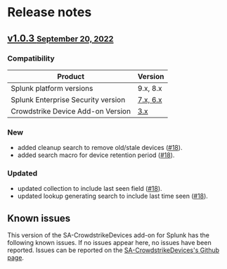 # Release notes

## [v1.0.3 <small>September 20, 2022</small>]((https://github.com/ZachChristensen28/SA-CrowdstrikeDevices/releases/tag/v1.0.3))

### Compatibility

Product | Version
--------- | -------
Splunk platform versions | 9.x, 8.x
Splunk Enterprise Security version | [7.x, 6.x](https://splunkbase.splunk.com/app/263)
Crowdstrike Device Add-on Version | [3.x](https://splunkbase.splunk.com/app/5570)

### New

- added cleanup search to remove old/stale devices ([#18](https://github.com/ZachChristensen28/SA-CrowdstrikeDevices/issues/18)).
- added search macro for device retention period ([#18](https://github.com/ZachChristensen28/SA-CrowdstrikeDevices/issues/18)).

### Updated

- updated collection to include last seen field ([#18](https://github.com/ZachChristensen28/SA-CrowdstrikeDevices/issues/18)).
- updated lookup generating search to include last time seen ([#18](https://github.com/ZachChristensen28/SA-CrowdstrikeDevices/issues/18)).

## Known issues

This version of the SA-CrowdstrikeDevices add-on for Splunk has the following known issues. If no issues appear here, no issues have been reported. Issues can be reported on the [SA-CrowdstrikeDevices's Github page](https://github.com/ZachChristensen28/SA-CrowdstrikeDevices/issues).
